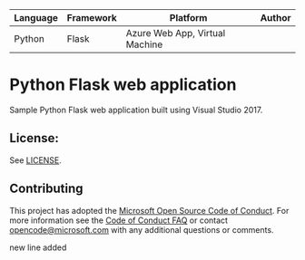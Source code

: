 | Language | Framework | Platform | Author |
| -------- | -------- |--------|--------|
| Python | Flask | Azure Web App, Virtual Machine| |


# Python Flask web application

Sample Python Flask web application built using Visual Studio 2017.

## License:

See [LICENSE](LICENSE).

## Contributing

This project has adopted the [Microsoft Open Source Code of Conduct](https://opensource.microsoft.com/codeofconduct/). For more information see the [Code of Conduct FAQ](https://opensource.microsoft.com/codeofconduct/faq/) or contact [opencode@microsoft.com](mailto:opencode@microsoft.com) with any additional questions or comments.

new line added

